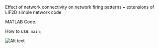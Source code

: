 Effect of network connectivity on network firing patterns • extensions of LIF2D simple network code

MATLAB Code.

How to use:
```main;```

![Alt text](intro.png)
